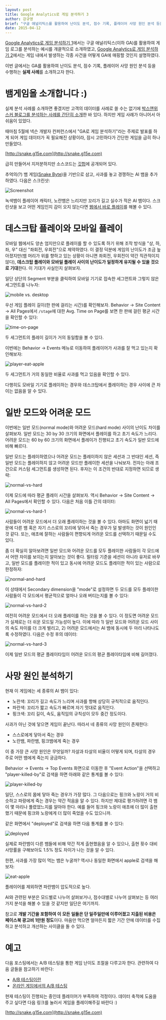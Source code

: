 ```yaml
---
layout: post
title: Google Analytics로 게임 분석하기 3
author: 강규영
brief: "구글 애널리틱스를 활용하여 난이도 분석, 점수 기록, 플레이어 사망 원인 분석 등을 수행하는 실제 사례를 소개합니다"
date: 2015-04-12
---
```

[Google Analytics로 게임 분석하기 1](http://www.boxnwhis.kr/2014/09/15/analyze_game_using_ga_1.html)에서는 구글 애널리틱스(이하 GA)를 활용하여 게임 로그를 분석하는 예시를 개괄적으로 소개하였고,
[Google Analytics로 게임 분석하기 2](http://www.boxnwhis.kr/2014/11/08/analyze_game_using_ga_2.html)에서는 게임
내에서 발생하는 각종 사건을 어떻게 GA에 매핑할 것인지 설명하였다.

이번 글에서는 GA를 활용하여 난이도 분석, 점수 기록, 플레이어 사망 원인 분석 등을 수행하는 **실제 사례**를
소개하고자 한다.


# 뱀게임을 소개합니다 :)

실제 분석 사례를 소개하면 좋겠지만 고객의 데이터를 사례로 쓸 수는 없기에 [박스앤위스커 블로그를 분석하는
사례를 간단히 소개](http://localhost:4000/2015/03/18/analyzing_blog_using_ga.html)한 바 있다. 하지만 게임 사례가 아니어서 아쉬움이 있었다.

때마침 5월에 넥슨 개발자 컨퍼런스에서 "GA로 게임 분석하기"라는 주제로 발표를 하게 되어 게임 데이터가 꼭
필요해진 상황이라, 잠시 고민하다가 간단한 게임을 급히 하나 만들었다.

[http://snake.g15e.com](http://snake.g15e.com)

급히 만들어서 지저분하지만 소스코드는 [깃헙](https://github.com/akngs/snake)에 공개되어 있다.

추억의(?) 뱀 게임([Snake Byte](http://en.wikipedia.org/wiki/Snake_Byte))을 기반으로 삼고,
사과를 놓고 경쟁하는 AI 뱀을 추가하였다. 다음은 스크린샷:

![Screenshot](http://snake.g15e.com/static/img/snake_small.png)

녹색뱀이 플레이어 캐릭터, 노란뱀은 느리지만 꼬리가 길고 실수가 적은 AI 뱀이다. 스크린샷을 보고 어떤 게임인지
감이 오지 않는다면 [웹에서 바로 플레이](http://snake.g15e.com)를 해볼 수 있다.


# 데스크탑 플레이와 모바일 플레이

모바일 웹에서도 양손 엄지만으로 플레이를 할 수 있도록 하기 위해 조작 방식을 "상, 하, 좌, 우" 대신
"좌회전, 우회전"으로 제약하였다. 이 결정 덕분에 게임의 난이도가 조금 높아졌지만(뱀 머리가 위를 향하고 있는
상황이 아니면 좌회전, 우회전이 약간 직관적이지 않다), **데스크탑 플레이와 모바일 플레이 사이의 난이도가 일정하게
유지될 수 있을 것으로 기대**한다. 이 기대가 사실인지 살펴보자.

일단 상단의 Segment 부분을 클릭하여 모바일 기기로 접속한 세그먼트와 그렇지 않은 세그먼트를 나누자:

![mobile vs. desktop](/img/posts/2015-04-12-analyze_game_using_ga_3/mobile-vs-desktop.png)

우선 게임 플레이 길이(한 판에 걸리는 시간)를 확인해보자. Behavior -> Site Content -> All Pages에서
``/stage``에 대한 Avg. Time on Page를 보면 한 판에 걸린 평균 시간을 확인할 수 있다:

![time-on-page](/img/posts/2015-04-12-analyze_game_using_ga_3/time-on-page.png)

두 세그먼트의 플레이 길이가 거의 동일함을 볼 수 있다.

이번에는 Behavior -> Events 메뉴로 이동하여 플레이어가 사과를 잘 먹고 있는지 확인해보자:

![player-eat-apple](/img/posts/2015-04-12-analyze_game_using_ga_3/player-eat-apple.png)

두 세그먼트가 거의 동일한 비율로 사과를 먹고 있음을 확인할 수 있다.

다행히도 모바일 기기로 플레이하는 경우와 데스크탑에서 플레이하는 경우 사이에 큰 차이는 없음을 알 수 있다.


# 일반 모드와 어려운 모드

이번에는 일반 모드(normal mode)와 어려운 모드(hard mode) 사이의 난이도 차이를 살펴보자. 일반 모드는
30 by 30 크기의 화면에서 플레이를 하고 초기 속도가 느리다. 어려운 모드는 60 by 60 크기의 화면에서
플레이가 진행되고 초기 속도가 일반 모드에 비해 빠르다.

일반 모드는 플레이하였으나 어려운 모드는 플레이하지 않은 세션과 그 반대인 세션, 즉 일반 모드는 플레이하지
않고 어려운 모드만 플레이한 세션을 나눠보자. 전자는 아래 조건으로 커스텀 세그먼트를 생성하면 된다. 후자는
이 조건의 반대로 지정하면 되므로 생략:

![normal-vs-hard](/img/posts/2015-04-12-analyze_game_using_ga_3/normal-vs-hard.png)

이제 모드에 따라 평균 플레이 시간을 살펴보자. 역시 Behavior -> Site Content -> All Pages에서
확인할 수 있다. 다음은 처음 이틀 간의 데이터:

![normal-vs-hard-1](/img/posts/2015-04-12-analyze_game_using_ga_3/normal-vs-hard-1.png)

사람들이 어려운 모드에서 더 오래 플레이하는 것을 볼 수 있다. 아마도 화면이 넓기 때문에 다른 뱀 혹은 자기
스스로의 꼬리에 닿아서 죽는 경우가 덜 발생하는 것이 원인인 것 같다. 또는, 애초에 잘하는 사람들이 편향되게
어려운 모드를 선택하기 때문일 수도 있다.

좀 더 확실히 알아보려면 일반 모드와 어려운 모드를 모두 플레이한 사람들이 각 모드에서 어떤 차이를 보이는지
알아보는 것이 좋다. 필터링 기준을 세션이 아니라 유저로 바꾸고, 일반 모드를 플레이한 적이 있고 동시에 어려운
모드도 플레이한 적이 있는 사람으로 한정하자:

![normal-and-hard](/img/posts/2015-04-12-analyze_game_using_ga_3/normal-and-hard.png)

이 상태에서 Secondary dimension을 "mode"로 설정하면 두 모드를 모두 플레이한 사람들이 각 모드에서
평균적으로 얼마나 오래 버티는지를 볼 수 있다:

![normal-vs-hard-2](/img/posts/2015-04-12-analyze_game_using_ga_3/normal-vs-hard-2.png)

여전히 어려운 모드에서 더 오래 플레이를 하는 것을 볼 수 있다. 이 정도면 어려운 모드가 실제로는 더 쉬운
모드일 가능성이 높다. 이에 따라 1) 일반 모드와 어려운 모드 사이의 속도 차이를 더 크게 벌리고, 2) 어려운
모드에서는 AI 뱀에 동시에 두 마리 나타나도록 수정하였다. 다음은 수정 후의 데이터:

![normal-vs-hard-3](/img/posts/2015-04-12-analyze_game_using_ga_3/normal-vs-hard-3.png)

이제 일반 모드의 평균 플레이타임이 어려운 모드의 평균 플레이타임에 비해 길어졌다.


# 사망 원인 분석하기

현재 이 게임에는 세 종류의 AI 뱀이 있다:

*   노란색: 꼬리가 길고 속도가 느리며 사과를 향해 상당히 규칙적으로 움직인다.
*   파란색: 꼬리가 짧고 속도가 빠르며 자기 멋대로 움직인다.
*   핑크색: 꼬리 길이, 속도, 움직임의 규칙성이 모두 중간 정도이다.

사과가 아닌 것에 닿으면 게임이 끝난다. 따라서 네 종류의 사망 원인이 존재한다:

*   스스로에게 닿아서 죽는 경우
*   노란뱀, 파란뱀, 핑크뱀에게 죽는 경우

이 중 가장 큰 사망 원인은 무엇일까? 자살과 타살의 비율이 어떻게 되며, 타살의 경우 주로 어떤 뱀에게 죽는지
궁금하다.

Behavior -> Events -> Top Events 화면으로 이동한 후 "Event Action"을 선택하고
"player-killed-by"로 검색을 하면 아래와 같은 통계를 볼 수 있다:

![player-killed-by](/img/posts/2015-04-12-analyze_game_using_ga_3/killed-by.png)

일단, 스스로의 몸에 닿아 죽는 경우가 가장 많다. 그 다음으로는 핑크와 노랑이 거의 비슷하고 파랑에게 죽는
경우는 약간 적음을 알 수 있다. 하지만 제대로 평가하려면 각 뱀이 몇 마리나 풀렸었느지를 알아야 한다. 예를
들어 핑크와 노랑이 애초에 더 많이 출현했기 때문에 핑크와 노랑에게 더 많이 죽었을 수도 있으니까.

같은 화면에서 "deployed"로 검색을 하면 다음 통계를 볼 수 있다:

![deployed](/img/posts/2015-04-12-analyze_game_using_ga_3/deployed.png)

실제로 파란뱀이 다른 뱀들에 비해 약간 적게 출현했음을 알 수 있으나, 출현 횟수 대비 사망률을 구해보아도 1.5%
정도 차이가 나는 것을 알 수 있다.

한편, 사과를 가장 많이 먹는 뱀은 누굴까? 역시나 동일한 화면에서 apple로 검색을 해보자:

![eat-apple](/img/posts/2015-04-12-analyze_game_using_ga_3/eat-apple.png)

플레이어를 제외하면 파란뱀이 압도적으로 높다.

AI와 관련된 부분은 모드별로 나누어 살펴보거나, 점수대별로 나누어 살펴보는 등 여러가지 분석을 해볼 수 있을
것 같지만 일단은 여기까지.

참고로 **개발 기간을 포함하여 이 모든 일들은 단 일주일만에 이루어졌고 지출된 비용은 페이스북 광고비 1만원
정도**이다. 마음만 먹으면 얼마든지 짧은 기간 안에 데이터를 수집하고 분석하고 개선하는 사이클을 돌 수 있다.


# 예고

다음 포스팅에서는 A/B 테스팅을 통한 게임 난이도 조절을 다루고자 한다. 관련하여 다음 글들을 참고하기 바란다:

*   [A/B 테스팅이란](http://www.boxnwhis.kr/2015/01/29/a_b_testing.html)
*   [온라인 게임에서의 A/B 테스팅](http://www.boxnwhis.kr/2015/01/29/a_b_testing_online_games.html)

현재 테스팅이 진행되는 중인데 플레이어가 부족하여 걱정이다. 데이터 축적에 도움을 주고 싶다면 다음 링크를
눌러서 게임을 플레이해주길 바란다 :)

[http://snake.g15e.com](http://snake.g15e.com)
